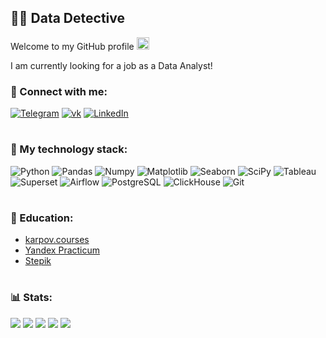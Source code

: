 ## 🕵️‍♂️ Data Detective

Welcome to my GitHub profile <img src="https://media.giphy.com/media/hvRJCLFzcasrR4ia7z/giphy.gif" width="20px"/>    
  
I am currently looking for a job as a Data Analyst!

### 🔎 Connect with me:  
[![Telegram](https://img.shields.io/badge/-Telegram-606BDB?style=for-the-badge&logo=Telegram)](https://t.me/jgd18)
[![vk](https://img.shields.io/badge/-vkontakte-606BDB?style=for-the-badge&logo=vk)](https://vk.com/id380540216)
[![LinkedIn](https://img.shields.io/badge/-LinkedIn-606BDB?style=for-the-badge&logo=linkedin)](https://www.linkedin.com/in/yanb1831/)
#

### 🎩  My technology stack:
![Python](https://img.shields.io/badge/-Python-606BDB?style=for-the-badge&logo=Python&logoColor=FFFFFF)
![Pandas](https://img.shields.io/badge/-Pandas-606BDB?style=for-the-badge&logo=Pandas)
![Numpy](https://img.shields.io/badge/-Numpy-606BDB?style=for-the-badge&logo=Numpy)
![Matplotlib](https://img.shields.io/badge/-Matplotlib-606BDB?style=for-the-badge&logo=Matplotlib)
![Seaborn](https://img.shields.io/badge/-Seaborn-606BDB?style=for-the-badge&logo=Seaborn)
![SciPy](https://img.shields.io/badge/-SciPy-606BDB?style=for-the-badge&logo=SciPy)
![Tableau](https://img.shields.io/badge/-Tableau-606BDB?style=for-the-badge&logo=Tableau)
![Superset](https://img.shields.io/badge/-Superset-606BDB?style=for-the-badge&logo=ApacheSuperset)
![Airflow](https://img.shields.io/badge/-Airflow-606BDB?style=for-the-badge&logo=ApacheAirflow)
![PostgreSQL](https://img.shields.io/badge/-PostgreSQL-606BDB?style=for-the-badge&logo=PostgreSQL&logoColor=FFFFFF)
![ClickHouse](https://img.shields.io/badge/-ClickHouse-606BDB?style=for-the-badge&logo=ClickHouse)
![Git](https://img.shields.io/badge/-Git-606BDB?style=for-the-badge&logo=Github)

#

### 🧥 Education:
- [karpov.courses](https://github.com/yanb1831/karpov.courses)
- [Yandex Practicum](https://github.com/yanb1831/Practicum)
- [Stepik](https://stepik.org/users/444753178)

#

### 📊 Stats:
[![](https://raw.githubusercontent.com/vn7n24fzkq/github-profile-summary-cards-example/master/profile-summary-card-output/radical/0-profile-details.svg)](https://github.com/vn7n24fzkq/github-profile-summary-cards)
[![](https://raw.githubusercontent.com/vn7n24fzkq/github-profile-summary-cards-example/master/profile-summary-card-output/radical/1-repos-per-language.svg)](https://github.com/vn7n24fzkq/github-profile-summary-cards) [![](https://raw.githubusercontent.com/vn7n24fzkq/github-profile-summary-cards-example/master/profile-summary-card-output/radical/2-most-commit-language.svg)](https://github.com/vn7n24fzkq/github-profile-summary-cards)
[![](https://raw.githubusercontent.com/vn7n24fzkq/github-profile-summary-cards-example/master/profile-summary-card-output/radical/3-stats.svg)](https://github.com/vn7n24fzkq/github-profile-summary-cards) [![](https://raw.githubusercontent.com/vn7n24fzkq/github-profile-summary-cards-example/master/profile-summary-card-output/radical/4-productive-time.svg)](https://github.com/vn7n24fzkq/github-profile-summary-cards)


<!---
yanb1831/yanb1831 is a ✨ special ✨ repository because its `README.md` (this file) appears on your GitHub profile.
You can click the Preview link to take a look at your changes.
--->
